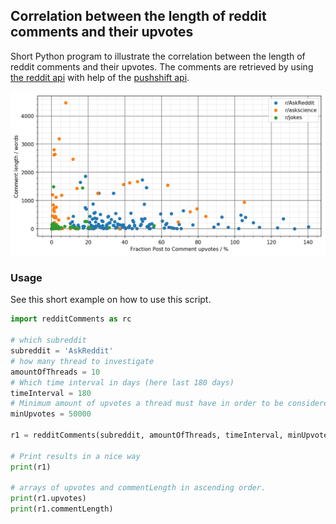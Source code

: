 ## Correlation between the length of reddit comments and their upvotes
Short Python program to illustrate the correlation between the length of reddit comments and their upvotes.
The comments are retrieved by using [the reddit api](https://www.reddit.com/dev/api/) with help of the [pushshift api](https://pushshift.io/).

![Results:](results.png)

### Usage
See this short example on how to use this script.

```python
import redditComments as rc

# which subreddit
subreddit = 'AskReddit'
# how many thread to investigate
amountOfThreads = 10
# Which time interval in days (here last 180 days)
timeInterval = 180
# Minimum amount of upvotes a thread must have in order to be considered
minUpvotes = 50000

r1 = redditComments(subreddit, amountOfThreads, timeInterval, minUpvotes)

# Print results in a nice way
print(r1)

# arrays of upvotes and commentLength in ascending order.
print(r1.upvotes)
print(r1.commentLength)
```
